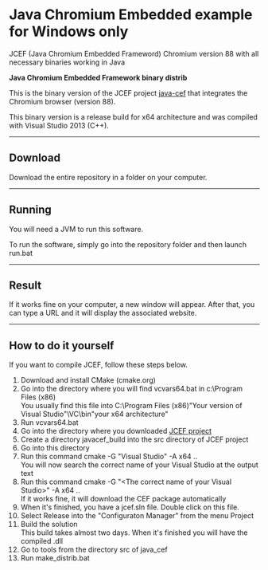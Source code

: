 # Java Chromium Embedded example for Windows only
 JCEF (Java Chromium Embedded Frameword) Chromium version 88 with all necessary binaries working in Java

**Java Chromium Embedded Framework binary distrib**

This is the binary version of the JCEF project [java-cef](https://bitbucket.org/chromiumembedded/java-cef) that integrates the Chromium browser (version 88).

This binary version is a release build for x64 architecture and was compiled with Visual Studio 2013 (C++).


---

## Download

Download the entire repository in a folder on your computer.


---

## Running

You will need a JVM to run this software.

To run the software, simply go into the repository folder and then launch run.bat


---

## Result

If it works fine on your computer, a new window will appear. After that, you can type a URL and it will display the associated website.


---

## How to do it yourself

If you want to compile JCEF, follow these steps below.

1. Download and install CMake (cmake.org)
2. Go into the directory where you will find vcvars64.bat in c:\Program Files (x86)  
You usually find this file into C:\Program Files (x86)\"Your version of Visual Studio"\VC\bin\"your x64 architecture"
2. Run vcvars64.bat
3. Go into the directory where you downloaded [JCEF project](https://bitbucket.org/chromiumembedded/java-cef)
4. Create a directory javacef_build into the src directory of JCEF project
5. Go into this directory
6. Run this command cmake -G "Visual Studio" -A x64 ..  
You will now search the correct name of your Visual Studio at the output text
7. Run this command cmake -G "&lt;The correct name of your Visual Studio&gt;" -A x64 ..  
If it works fine, it will download the CEF package automatically
8. When it's finished, you have a jcef.sln file. Double click on this file.
9. Select Release into the "Configuraton Manager" from the menu Project
10. Build the solution  
This build takes almost two days. When it's finished you will have the compiled .dll
11. Go to tools from the directory src of java_cef
12. Run make_distrib.bat
 
